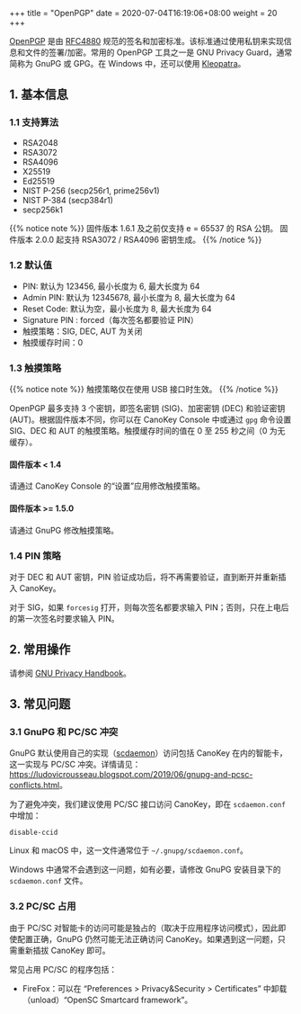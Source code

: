 +++
title = "OpenPGP"
date =  2020-07-04T16:19:06+08:00
weight = 20
+++

[OpenPGP](https://www.openpgp.org/) 是由 [RFC4880](https://tools.ietf.org/html/rfc4880) 规范的签名和加密标准。该标准通过使用私钥来实现信息和文件的签署/加密。常用的 OpenPGP 工具之一是 GNU Privacy Guard，通常简称为 GnuPG 或 GPG。在 Windows 中，还可以使用 [Kleopatra](https://www.openpgp.org/software/kleopatra/)。

## 1. 基本信息

### 1.1 支持算法

* RSA2048
* RSA3072
* RSA4096
* X25519
* Ed25519
* NIST P-256 (secp256r1, prime256v1)
* NIST P-384 (secp384r1)
* secp256k1

{{% notice note %}}
固件版本 1.6.1 及之前仅支持 e = 65537 的 RSA 公钥。
固件版本 2.0.0 起支持 RSA3072 / RSA4096 密钥生成。
{{% /notice %}}

### 1.2 默认值

* PIN: 默认为 123456, 最小长度为 6, 最大长度为 64
* Admin PIN: 默认为 12345678, 最小长度为 8, 最大长度为 64
* Reset Code: 默认为空，最小长度为 8, 最大长度为 64
* Signature PIN : forced（每次签名都要验证 PIN）
* 触摸策略：SIG, DEC, AUT 为关闭
* 触摸缓存时间：0

### 1.3 触摸策略

{{% notice note %}}
触摸策略仅在使用 USB 接口时生效。
{{% /notice %}}

OpenPGP 最多支持 3 个密钥，即签名密钥 (SIG)、加密密钥 (DEC) 和验证密钥 (AUT)。根据固件版本不同，你可以在 CanoKey Console 中或通过 `gpg` 命令设置 SIG、DEC 和 AUT 的触摸策略。触摸缓存时间的值在 0 至 255 秒之间（0 为无缓存）。

#### 固件版本  < 1.4

请通过 CanoKey Console 的“设置”应用修改触摸策略。

#### 固件版本  >= 1.5.0

请通过 GnuPG 修改触摸策略。

### 1.4 PIN 策略

对于 DEC 和 AUT 密钥，PIN 验证成功后，将不再需要验证，直到断开并重新插入 CanoKey。

对于 SIG，如果 `forcesig` 打开，则每次签名都要求输入 PIN；否则，只在上电后的第一次签名时要求输入 PIN。

## 2. 常用操作

请参阅 [GNU Privacy Handbook](https://gnupg.org/gph/en/manual.html)。

## 3. 常见问题

### 3.1 GnuPG 和 PC/SC 冲突

GnuPG 默认使用自己的实现（[scdaemon](https://www.gnupg.org/documentation/manuals/gnupg/Invoking-SCDAEMON.html)）访问包括 CanoKey 在内的智能卡，这一实现与 PC/SC 冲突。详情请见：<https://ludovicrousseau.blogspot.com/2019/06/gnupg-and-pcsc-conflicts.html>。

为了避免冲突，我们建议使用 PC/SC 接口访问 CanoKey，即在 `scdaemon.conf` 中增加：

```
disable-ccid
```

Linux 和 macOS 中，这一文件通常位于 `~/.gnupg/scdaemon.conf`。

Windows 中通常不会遇到这一问题，如有必要，请修改 GnuPG 安装目录下的 `scdaemon.conf` 文件。

### 3.2 PC/SC 占用

由于 PC/SC 对智能卡的访问可能是独占的（取决于应用程序访问模式），因此即使配置正确，GnuPG 仍然可能无法正确访问 CanoKey。如果遇到这一问题，只需重新插拔 CanoKey 即可。

常见占用 PC/SC 的程序包括：

* FireFox：可以在 “Preferences > Privacy&Security > Certificates” 中卸载（unload）“OpenSC Smartcard framework”。
